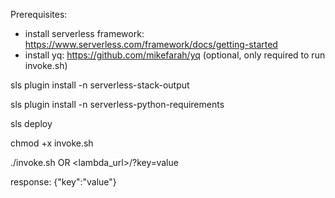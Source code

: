 Prerequisites:
* install serverless framework: https://www.serverless.com/framework/docs/getting-started
* install yq: https://github.com/mikefarah/yq (optional, only required to run invoke.sh)

sls plugin install -n serverless-stack-output

sls plugin install -n serverless-python-requirements

sls deploy

chmod +x invoke.sh

./invoke.sh
OR
<lambda_url>/?key=value

response: {"key":"value"}
